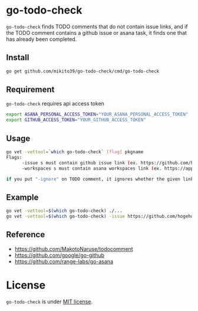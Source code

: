# go-todo-check
`go-todo-check` finds TODO comments that do not contain issue links, and if the TODO comment contains a github issue or asana task, it finds one that has already been completed.

## Install

```sh
go get github.com/mikito39/go-todo-check/cmd/go-todo-check
```

## Requirement

`go-todo-check` requires api access token

```sh
export ASANA_PERSONAL_ACCESS_TOKEN="YOUR_ASANA_PERSONAL_ACCESS_TOKEN"
export GITHUB_ACCESS_TOKEN="YOUR_GITHUB_ACCESS_TOKEN"
```

## Usage

```sh
go vet -vettool=`which go-todo-check` [flag] pkgname
Flags:
      -issue s must contain github issue link (ex. https://github.com/hogehoge/hogehoge)
      -workspaces s must contain asana workspaces link (ex. https://app.asana.com/0/hogehoge,https://app.asana.com/0/hoge1hoge1)

if you put "-ignore" on TODO comment, it ignores whether the given link has already been completed or not.
```
## Example
```sh
go vet -vettool=$(which go-todo-check) ./...
go vet -vettool=$(which go-todo-check) -issue https://github.com/hogehoge/hogehoge -workspaces https://app.asana.com/0/hogehoge,https://app.asana.com/0/hoge1hoge1 ./...
```

## Reference
- https://github.com/MakotoNaruse/todocomment
- https://github.com/google/go-github
- https://github.com/range-labs/go-asana

# License

`go-todo-check` is under [MIT license](https://en.wikipedia.org/wiki/MIT_License).